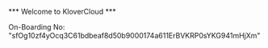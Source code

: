 *** Welcome to KloverCloud ***

On-Boarding No: &#34;sfOg10zf4yOcq3C61bdbeaf8d50b9000174a611ErBVKRP0sYKG941mHjXm&#34;
